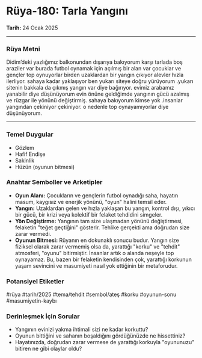 # Rüya-180: Tarla Yangını
**Tarih:** 24 Ocak 2025

---
### Rüya Metni
Didim’deki yazlığımız balkonundan dışarıya bakıyorum karşı tarlada boş araziler var burada futbol oynamak için açılmış bir alan var çocuklar ve gençler top oynuyorlar birden uzaklardan bir yangın çıkıyor alevler hızla ilerliyor. sahaya kadar yaklaşıyor ben yukarı siteye doğru yürüyorum .yukarı sitenin bakkala da çıkmış yangın var diye bağırıyor. evimiz arabamız yanabilir diye düşünüyorum evin önüne geldiğimde yangının gücü azalmış ve rüzgar ile yönünü değiştirmiş. sahaya bakıyorum kimse yok .insanlar yangından çekiniyor çekiniyor. o nedenle top oynayamıyorlar diye düşünüyorum.

---
### Temel Duygular
* Gözlem
* Hafif Endişe
* Sakinlik
* Hüzün (oyunun bitmesi)

### Anahtar Semboller ve Arketipler
* **Oyun Alanı:** Çocukların ve gençlerin futbol oynadığı saha, hayatın masum, kaygısız ve enerjik yönünü, "oyun" halini temsil eder.
* **Yangın:** Uzaklardan gelen ve hızla yaklaşan bu yangın, kontrol dışı, yıkıcı bir gücü, bir krizi veya kolektif bir felaket tehdidini simgeler.
* **Yön Değiştirme:** Yangının tam size ulaşmadan yönünü değiştirmesi, felaketin "teğet geçtiğini" gösterir. Tehlike gerçekti ama doğrudan size zarar vermedi.
* **Oyunun Bitmesi:** Rüyanın en dokunaklı sonucu budur. Yangın size fiziksel olarak zarar vermemiş olsa da, yarattığı "korku" ve "tehdit" atmosferi, "oyunu" bitirmiştir. İnsanlar artık o alanda neşeyle top oynayamaz. Bu, bazen bir felaketin kendisinden çok, yarattığı korkunun yaşam sevincini ve masumiyeti nasıl yok ettiğinin bir metaforudur.

### Potansiyel Etiketler
#rüya #tarih/2025 #tema/tehdit #sembol/ateş #korku #oyunun-sonu #masumiyetin-kaybı

### Derinleşmek İçin Sorular
* Yangının evinizi yakma ihtimali sizi ne kadar korkuttu?
* Oyunun bittiğini ve sahanın boşaldığını gördüğünüzde ne hissettiniz?
* Hayatınızda, doğrudan zarar vermese de yarattığı korkuyla "oyununuzu" bitiren ne gibi olaylar oldu?